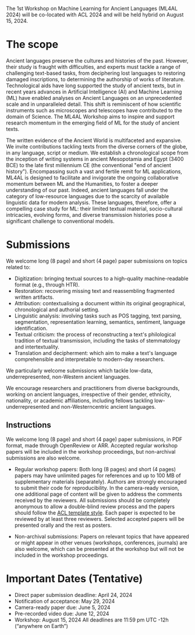 The 1st Workshop on Machine Learning for Ancient Languages (ML4AL 2024) will be co-located with ACL 2024 and will be held hybrid on August 15, 2024.

# The scope
Ancient languages preserve the cultures and histories of the past. 
However, their study is fraught with difficulties, and experts must tackle a range of challenging text-based tasks, 
from deciphering lost languages to restoring damaged inscriptions, to determining the authorship of works of literature. 
Technological aids have long supported the study of ancient texts, but in recent years advances in Artificial Intelligence (AI) 
and Machine Learning (ML) have enabled analyses on Ancient Languages on an unprecedented scale and in unparalleled detail. 
This shift is reminiscent of how scientific instruments such as microscopes and telescopes have contributed to the domain of Science. 
The ML4AL Workshop aims to inspire and support research momentum in the emerging field of ML for the study of ancient texts.

The written evidence of the Ancient World is multifaceted and expansive. 
We invite contributions tackling texts from the diverse corners of the globe, in any language, script or medium. 
We establish a chronological scope from the inception of writing systems in ancient Mesopotamia and Egypt (3400 BCE) to the late first millennium CE (the conventional "end of ancient history"). 
Encompassing such a vast and fertile remit for ML applications, ML4AL is designed to facilitate and invigorate the ongoing collaborative momentum between ML and the Humanities, to foster a deeper understanding of our past. 
Indeed, ancient languages fall under the category of low-resource languages due to the scarcity of available linguistic data for modern analysis. 
These languages, therefore, offer a compelling case study for ML: their limited textual material, socio-cultural intricacies, evolving forms, and diverse transmission histories pose a significant challenge to conventional models.

# Submissions
We welcome long (8 page) and short (4 page) paper submissions on topics related to:
* Digitization: bringing textual sources to a high-quality machine-readable format (e.g., through HTR).
* Restoration: recovering missing text and reassembling fragmented written artifacts.
* Attribution: contextualising a document within its original geographical, chronological and authorial setting.
* Linguistic analysis: involving tasks such as POS tagging, text parsing, segmentation, representation learning, semantics, sentiment, language identification.
* Textual criticism: the process of reconstructing a text's philological tradition of textual transmission, including the tasks of stemmatology and intertextuality.
* Translation and decipherment: which aim to make a text's language comprehensible and interpretable to modern-day researchers.

We particularly welcome submissions which tackle low-data, underrepresented, non-Western ancient languages.

We encourage researchers and practitioners from diverse backgrounds, working on ancient languages, irrespective of their gender, ethnicity, nationality, or academic affiliations, including fellows tackling low-underrepresented and non-Westerncentric ancient languages.

## Instructions
We welcome long (8 page) and short (4 page) paper submissions, in PDF format, made through OpenReview or ARR.
Accepted regular workshop papers will be included in the workshop proceedings, but non-archival submissions are also welcome. 

* Regular workshop papers: Both long (8 pages) and short (4 pages) papers may have unlimited pages for references and up to 100 MB of supplementary materials (separately). Authors are strongly encouraged to submit their code for reproducibility. In the camera-ready version, one additional page of content will be given to address the comments received by the reviewers. All submissions should be completely anonymous to allow a double-blind review process and the papers should follow the [ACL template style](https://github.com/acl-org/acl-style-files). Each paper is expected to be reviewed by at least three reviewers. Selected accepted papers will be presented orally and the rest as posters.

* Non-archival submissions: Papers on relevant topics that have appeared or might appear in other venues (workshops, conferences, journals) are also welcome, which can be presented at the workshop but will not be included in the workshop proceedings. 

# Important Dates (Tentative)
* Direct paper submission deadline: April 24, 2024
* Notification of acceptance: May 29, 2024
* Camera-ready paper due: June 5, 2024
* Pre-recorded video due: June 12, 2024
* Workshop: August 15, 2024
All deadlines are 11:59 pm UTC -12h (“anywhere on Earth”)
